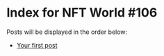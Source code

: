 # Index for NFT World #106
Posts will be displayed in the order below:

- [Your first post](./001-first.md)

